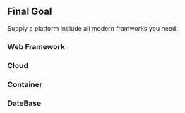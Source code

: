 ## Final Goal

Supply a platform include all modern framworks you need! 

### Web Framework


### Cloud


### Container


### DateBase
